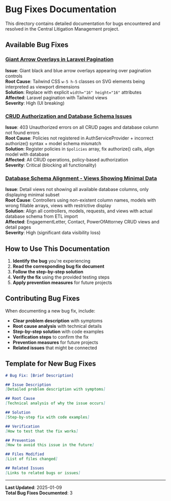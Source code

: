 # Bug Fixes Documentation

This directory contains detailed documentation for bugs encountered and resolved in the Central Litigation Management project.

## Available Bug Fixes

### [Giant Arrow Overlays in Laravel Pagination](./Giant-Arrow-Overlays-Bugfix.md)

**Issue**: Giant black and blue arrow overlays appearing over pagination controls  
**Root Cause**: Tailwind CSS `w-5 h-5` classes on SVG elements being interpreted as viewport dimensions  
**Solution**: Replace with explicit `width="16" height="16"` attributes  
**Affected**: Laravel pagination with Tailwind views  
**Severity**: High (UI breaking)

### [CRUD Authorization and Database Schema Issues](./CRUD-Authorization-Fixes.md)

**Issue**: 403 Unauthorized errors on all CRUD pages and database column not found errors  
**Root Cause**: Policies not registered in AuthServiceProvider + incorrect authorize() syntax + model schema mismatch  
**Solution**: Register policies in `$policies` array, fix authorize() calls, align model with database  
**Affected**: All CRUD operations, policy-based authorization  
**Severity**: Critical (blocking all functionality)

### [Database Schema Alignment - Views Showing Minimal Data](./Database-Schema-Alignment-Bugfix.md)

**Issue**: Detail views not showing all available database columns, only displaying minimal subset  
**Root Cause**: Controllers using non-existent column names, models with wrong fillable arrays, views with restrictive display  
**Solution**: Align all controllers, models, requests, and views with actual database schema from ETL import  
**Affected**: EngagementLetter, Contact, PowerOfAttorney CRUD views and detail pages  
**Severity**: High (significant data visibility loss)

## How to Use This Documentation

1. **Identify the bug** you're experiencing
2. **Read the corresponding bug fix document**
3. **Follow the step-by-step solution**
4. **Verify the fix** using the provided testing steps
5. **Apply prevention measures** for future projects

## Contributing Bug Fixes

When documenting a new bug fix, include:

- **Clear problem description** with symptoms
- **Root cause analysis** with technical details
- **Step-by-step solution** with code examples
- **Verification steps** to confirm the fix
- **Prevention measures** for future projects
- **Related issues** that might be connected

## Template for New Bug Fixes

```markdown
# Bug Fix: [Brief Description]

## Issue Description
[Detailed problem description with symptoms]

## Root Cause
[Technical analysis of why the issue occurs]

## Solution
[Step-by-step fix with code examples]

## Verification
[How to test that the fix works]

## Prevention
[How to avoid this issue in the future]

## Files Modified
[List of files changed]

## Related Issues
[Links to related bugs or issues]
```

---

**Last Updated**: 2025-01-09  
**Total Bug Fixes Documented**: 3
